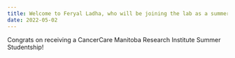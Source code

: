 ```yaml
---
title: Welcome to Feryal Ladha, who will be joining the lab as a summer student! 
date: 2022-05-02
---
```


Congrats on receiving a CancerCare Manitoba Research Institute Summer Studentship! 


